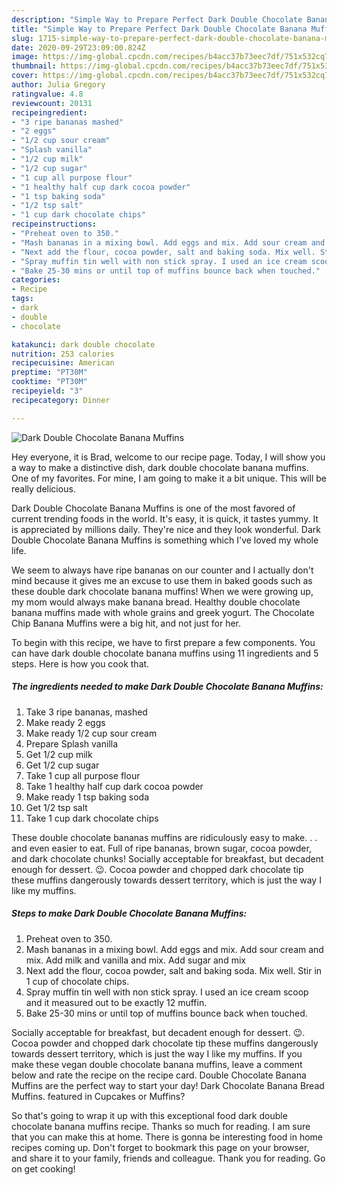 ```yaml
---
description: "Simple Way to Prepare Perfect Dark Double Chocolate Banana Muffins"
title: "Simple Way to Prepare Perfect Dark Double Chocolate Banana Muffins"
slug: 1715-simple-way-to-prepare-perfect-dark-double-chocolate-banana-muffins
date: 2020-09-29T23:09:00.824Z
image: https://img-global.cpcdn.com/recipes/b4acc37b73eec7df/751x532cq70/dark-double-chocolate-banana-muffins-recipe-main-photo.jpg
thumbnail: https://img-global.cpcdn.com/recipes/b4acc37b73eec7df/751x532cq70/dark-double-chocolate-banana-muffins-recipe-main-photo.jpg
cover: https://img-global.cpcdn.com/recipes/b4acc37b73eec7df/751x532cq70/dark-double-chocolate-banana-muffins-recipe-main-photo.jpg
author: Julia Gregory
ratingvalue: 4.8
reviewcount: 20131
recipeingredient:
- "3 ripe bananas mashed"
- "2 eggs"
- "1/2 cup sour cream"
- "Splash vanilla"
- "1/2 cup milk"
- "1/2 cup sugar"
- "1 cup all purpose flour"
- "1 healthy half cup dark cocoa powder"
- "1 tsp baking soda"
- "1/2 tsp salt"
- "1 cup dark chocolate chips"
recipeinstructions:
- "Preheat oven to 350."
- "Mash bananas in a mixing bowl. Add eggs and mix. Add sour cream and mix. Add milk and vanilla and mix. Add sugar and mix"
- "Next add the flour, cocoa powder, salt and baking soda. Mix well. Stir in 1 cup of chocolate chips."
- "Spray muffin tin well with non stick spray. I used an ice cream scoop and it measured out to be exactly 12 muffin."
- "Bake 25-30 mins or until top of muffins bounce back when touched."
categories:
- Recipe
tags:
- dark
- double
- chocolate

katakunci: dark double chocolate 
nutrition: 253 calories
recipecuisine: American
preptime: "PT30M"
cooktime: "PT30M"
recipeyield: "3"
recipecategory: Dinner

---
```



![Dark Double Chocolate Banana Muffins](https://img-global.cpcdn.com/recipes/b4acc37b73eec7df/751x532cq70/dark-double-chocolate-banana-muffins-recipe-main-photo.jpg)

Hey everyone, it is Brad, welcome to our recipe page. Today, I will show you a way to make a distinctive dish, dark double chocolate banana muffins. One of my favorites. For mine, I am going to make it a bit unique. This will be really delicious.

Dark Double Chocolate Banana Muffins is one of the most favored of current trending foods in the world. It's easy, it is quick, it tastes yummy. It is appreciated by millions daily. They're nice and they look wonderful. Dark Double Chocolate Banana Muffins is something which I've loved my whole life.

We seem to always have ripe bananas on our counter and I actually don&#39;t mind because it gives me an excuse to use them in baked goods such as these double dark chocolate banana muffins! When we were growing up, my mom would always make banana bread. Healthy double chocolate banana muffins made with whole grains and greek yogurt. The Chocolate Chip Banana Muffins were a big hit, and not just for her.


To begin with this recipe, we have to first prepare a few components. You can have dark double chocolate banana muffins using 11 ingredients and 5 steps. Here is how you cook that.

<!--inarticleads1-->

##### The ingredients needed to make Dark Double Chocolate Banana Muffins:

1. Take 3 ripe bananas, mashed
1. Make ready 2 eggs
1. Make ready 1/2 cup sour cream
1. Prepare Splash vanilla
1. Get 1/2 cup milk
1. Get 1/2 cup sugar
1. Take 1 cup all purpose flour
1. Take 1 healthy half cup dark cocoa powder
1. Make ready 1 tsp baking soda
1. Get 1/2 tsp salt
1. Take 1 cup dark chocolate chips


These double chocolate bananas muffins are ridiculously easy to make. . . and even easier to eat. Full of ripe bananas, brown sugar, cocoa powder, and dark chocolate chunks! Socially acceptable for breakfast, but decadent enough for dessert. 😉. Cocoa powder and chopped dark chocolate tip these muffins dangerously towards dessert territory, which is just the way I like my muffins. 

<!--inarticleads2-->

##### Steps to make Dark Double Chocolate Banana Muffins:

1. Preheat oven to 350.
1. Mash bananas in a mixing bowl. Add eggs and mix. Add sour cream and mix. Add milk and vanilla and mix. Add sugar and mix
1. Next add the flour, cocoa powder, salt and baking soda. Mix well. Stir in 1 cup of chocolate chips.
1. Spray muffin tin well with non stick spray. I used an ice cream scoop and it measured out to be exactly 12 muffin.
1. Bake 25-30 mins or until top of muffins bounce back when touched.


Socially acceptable for breakfast, but decadent enough for dessert. 😉. Cocoa powder and chopped dark chocolate tip these muffins dangerously towards dessert territory, which is just the way I like my muffins. If you make these vegan double chocolate banana muffins, leave a comment below and rate the recipe on the recipe card. Double Chocolate Banana Muffins are the perfect way to start your day! Dark Chocolate Banana Bread Muffins. featured in Cupcakes or Muffins? 

So that's going to wrap it up with this exceptional food dark double chocolate banana muffins recipe. Thanks so much for reading. I am sure that you can make this at home. There is gonna be interesting food in home recipes coming up. Don't forget to bookmark this page on your browser, and share it to your family, friends and colleague. Thank you for reading. Go on get cooking!
